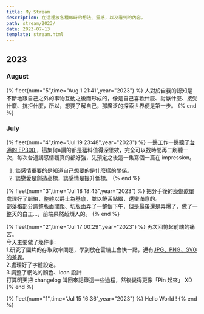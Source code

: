 ```yaml
---
title: My Stream
description: 在這裡放各種即時的想法、靈感，以及看到的內容。
path: stream/2023/
date: 2023-07-13
template: stream.html
---
```


## 2023

### August

{% fleet(num="5",time="Aug 1 21:41",year="2023") %}
人對於自我的認知是不斷地跟自己之外的事物互動之後而形成的，像是自己喜歡什麼、討厭什麼、接受什麼、抗拒什麼，所以，想要了解自己，那廣泛的探索世界便是第一步。
{% end %}

### July

{% fleet(num="4",time="Jul 19 23:48",year="2023") %}
一邊工作一邊聽了<a href="https://open.spotify.com/episode/4BWtvoZPevhCRr3vhT2BYD?si=d8084ee599c24420">台通的 EP300 </a>，這集何a講的都是猛料值得深思欸，完全可以找時間再二刷聽一次，每次台通講感情觀真的都好強，先預定之後這一集寫個一篇在 impression。<br>
1. 談感情重要的是知道自己想要的是什麼樣的關係。<br>
2. 談戀愛是創造高標，談感情是提升低標。
{% end %}


{% fleet(num="3",time="Jul 18 18:43",year="2023") %}
把分手後的<a href="https://open.spotify.com/playlist/17JCCExae41uzBPsFjmRnO?si=904e8e4b8c974576">療傷歌單</a>處理好了脈絡，整體以爵士為基底，並以饒舌點綴，還蠻滿意的。<br>
部落格部分調整版面間距、切版面弄了一整個下午，但是最後還是弄爆了，做了一整天的白工...，前端果然超煩人的。
{% end %}

{% fleet(num="2",time="Jul 17 00:29",year="2023") %}
再次回憶起前端的痛苦。<br>
今天主要做了幾件事:<br>
1.研究了圖片的存取效率問題，學到放在雲端上會快一點，還有<a href="https://w3c.hexschool.com/blog/8269bcb4">JPG、PNG、SVG的差異</a>。<br>
2.處理好了字體設定。<br>
3.調整了網站的顏色、icon 設計<br>
打算明天把 changelog 叫回來記錄這一些過程，然後變得更像「Pin 起來」 XD
{% end %}

{% fleet(num="1",time="Jul 15 16:36",year="2023") %}
Hello World !
{% end %}